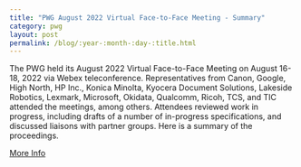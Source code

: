 ```yaml
---
title: "PWG August 2022 Virtual Face-to-Face Meeting - Summary"
category: pwg
layout: post
permalink: /blog/:year-:month-:day-:title.html
---
```


The PWG held its August 2022 Virtual Face-to-Face Meeting on August 16-18, 2022 via Webex teleconference.  Representatives from Canon, Google, High North, HP Inc., Konica Minolta, Kyocera Document Solutions, Lakeside Robotics, Lexmark, Microsoft, Okidata, Qualcomm, Ricoh, TCS, and TIC attended the meetings, among others. Attendees reviewed work in progress, including drafts of a number of in-progress specifications, and discussed liaisons with partner groups. Here is a summary of the proceedings.

<a class="btn btn-secondary btn-sm" href="https://www.pwg.org/blog/pwg-august-2022-F2F-summary.html">More Info</a>
